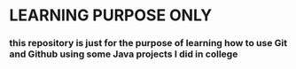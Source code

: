 # LEARNING PURPOSE ONLY

### this repository is just for the purpose of learning how to use Git and Github using some Java projects I did in college